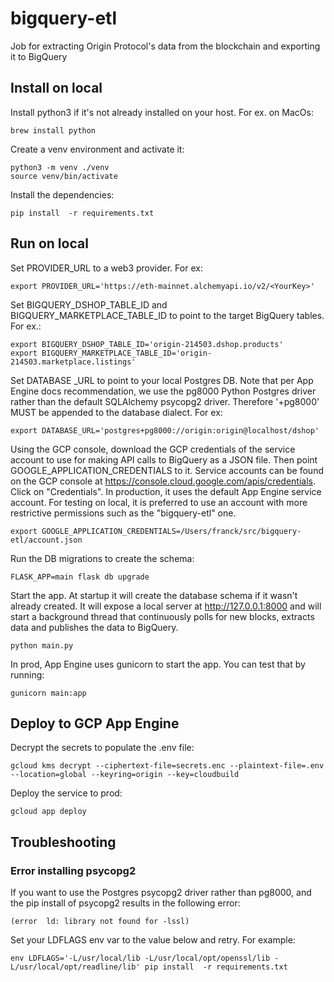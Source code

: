 # bigquery-etl
Job for extracting Origin Protocol's data from the blockchain and exporting it to BigQuery


## Install on local
Install python3 if it's not already installed on your host. For ex. on MacOs:

    brew install python

Create a venv environment and activate it:

    python3 -m venv ./venv
    source venv/bin/activate

Install the dependencies:

    pip install  -r requirements.txt


## Run on local
Set PROVIDER_URL to a web3 provider. For ex:

    export PROVIDER_URL='https://eth-mainnet.alchemyapi.io/v2/<YourKey>'

Set BIGQUERY_DSHOP_TABLE_ID and BIGQUERY_MARKETPLACE_TABLE_ID to point to the target BigQuery tables. For ex.:

    export BIGQUERY_DSHOP_TABLE_ID='origin-214503.dshop.products'
    export BIGQUERY_MARKETPLACE_TABLE_ID='origin-214503.marketplace.listings'

Set DATABASE _URL to point to your local Postgres DB. Note that per App Engine docs recommendation,
we use the pg8000 Python Postgres driver rather than the default SQLAlchemy psycopg2 driver.
Therefore '+pg8000' MUST be appended to the database dialect. For ex:

    export DATABASE_URL='postgres+pg8000://origin:origin@localhost/dshop'

Using the GCP console, download the GCP credentials of the service account to use
for making API calls to BigQuery as a JSON file. Then point GOOGLE_APPLICATION_CREDENTIALS
to it. Service accounts can be found on the GCP console at https://console.cloud.google.com/apis/credentials.
Click on "Credentials". In production, it uses the default App Engine service account.
For testing on local, it is preferred to use an account with more restrictive permissions
such as the "bigquery-etl" one.

    export GOOGLE_APPLICATION_CREDENTIALS=/Users/franck/src/bigquery-etl/account.json

Run the DB migrations to create the schema:

    FLASK_APP=main flask db upgrade

Start the app. At startup it will create the database schema if it wasn't already created.
It will expose a local server at http://127.0.0.1:8000 and will start a background thread
that continuously polls for new blocks, extracts data and publishes the data to BigQuery.

    python main.py
    
In prod, App Engine uses gunicorn to start the app. You can test that by running:

    gunicorn main:app

## Deploy to GCP App Engine
Decrypt the secrets to populate the .env file:

    gcloud kms decrypt --ciphertext-file=secrets.enc --plaintext-file=.env --location=global --keyring=origin --key=cloudbuild

Deploy the service to prod:

    gcloud app deploy

## Troubleshooting

### Error installing psycopg2
If you want to use the Postgres psycopg2 driver rather than pg8000, and the pip install of psycopg2 results in the following error:

    (error  ld: library not found for -lssl)

Set your LDFLAGS env var to the value below and retry. For example:

    env LDFLAGS='-L/usr/local/lib -L/usr/local/opt/openssl/lib -L/usr/local/opt/readline/lib' pip install  -r requirements.txt
